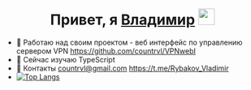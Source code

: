 <h1 align="center">Привет, я <a href="https://t.me/Rybakov_Vladimir" target="_blank">Владимир</a>
<img src="https://github.com/blackcater/blackcater/raw/main/images/Hi.gif" height="32"/></h1>


- 🔭 Работаю над своим проектом - веб интерфейс по управлению сервером VPN
        https://github.com/countrvl/VPNwebI
- 🌱 Сейчас изучаю TypeScript
- 💬 Контакты
        countrvl@gmail.com
        https://t.me/Rybakov_Vladimir
- [![Top Langs](https://github-readme-stats.vercel.app/api/top-langs/?username=countrvl&layout=compact)](https://github.com/anuraghazra/github-readme-stats)

<!--
**countrvl/countrvl** is a ✨ _special_ ✨ repository because its `README.md` (this file) appears on your GitHub profile.

Here are some ideas to get you started:

- 🔭 I’m currently working on my own project
- 🌱 I’m currently learning ...
- 👯 I’m looking to collaborate on ...
- 🤔 I’m looking for help with ...
- 💬 Ask me about ...
- 📫 How to reach me: ...
- 😄 Pronouns: ...
- ⚡ Fun fact: ...
-->
